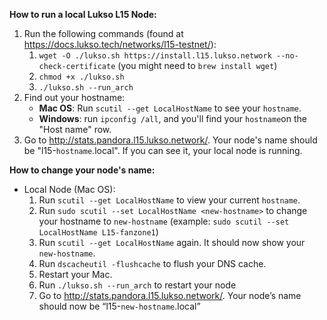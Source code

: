 **How to run a local Lukso L15 Node:**
1. Run the following commands (found at https://docs.lukso.tech/networks/l15-testnet/):
    1.  `wget -O ./lukso.sh https://install.l15.lukso.network --no-check-certificate` (you might need to `brew install wget`)
    2.  `chmod +x ./lukso.sh`
    3.  `./lukso.sh --run_arch`
2. Find out your hostname:
    - **Mac OS**: Run `scutil --get LocalHostName` to see your `hostname`.
    - **Windows**: run `ipconfig /all`, and you'll find your `hostname`on the "Host name" row.
3. Go to http://stats.pandora.l15.lukso.network/. Your node's name should be "l15-`hostname`.local". If you can see it, your local node is running.

**How to change your node's name:**
- Local Node (Mac OS):
    1. Run `scutil --get LocalHostName` to view your current `hostname`.
    2. Run `sudo scutil --set LocalHostName <new-hostname>` to change your hostname to `new-hostname`
    (example: `sudo scutil --set LocalHostName L15-fanzone1`)
    3. Run `scutil --get LocalHostName` again. It should now show your `new-hostname`.
    4. Run `dscacheutil -flushcache` to flush your DNS cache.
    5. Restart your Mac.
    6. Run `./lukso.sh --run_arch` to restart your node
    7. Go to http://stats.pandora.l15.lukso.network/. Your node’s name should now be “l15-`new-hostname`.local”